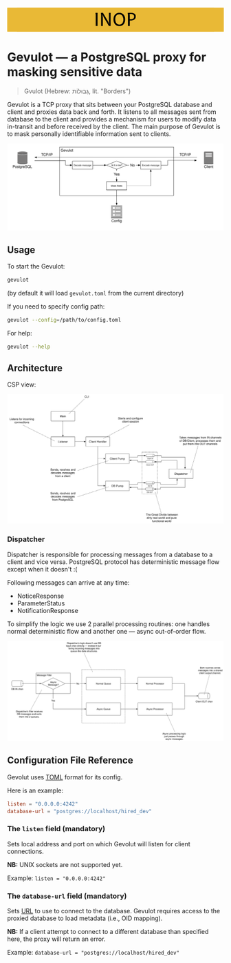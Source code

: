 ![image](docs/inop.png)

# Gevulot — a PostgreSQL proxy for masking sensitive data

> Gvulot (Hebrew: גְּבוּלוֹת, lit. "Borders")

Gevulot is a TCP proxy that sits between your PostgreSQL database and client and proxies data back and forth.
It listens to all messages sent from database to the client and provides a mechanism for users to modify data in-transit and before received by the client. The main purpose of Gevulot is to mask personally identifiable information sent to clients.

![image](docs/diagrams/gevulot_high_level_overview.svg)

## Usage

To start the Gevulot:

```bash
gevulot
```

(by default it will load `gevulot.toml` from the current directory)

If you need to specify config path:

```bash
gevulot --config=/path/to/config.toml
```

For help:

```bash
gevulot --help
```

## Architecture

CSP view:

![image](docs/diagrams/gevulot_goroutines_architecture.svg)

### Dispatcher

Dispatcher is responsible for processing messages from a database to a client and vice versa. 
PostgreSQL protocol has deterministic message flow except when it doesn't :(

Following messages can arrive at any time:

* NoticeResponse
* ParameterStatus
* NotificationResponse

To simplify the logic we use 2 parallel processing routines: one handles normal deterministic flow and
another one — async out-of-order flow.

![image](docs/diagrams/gevulot_dispatcher_message_flow.svg)

## Configuration File Reference

Gevolut uses [TOML](https://github.com/toml-lang/toml) format for its config.

Here is an example:

```toml
listen = "0.0.0.0:4242"
database-url = "postgres://localhost/hired_dev"
```

### The `listen` field (mandatory)

Sets local address and port on which Gevolut will listen for client connections.

**NB:** UNIX sockets are not supported yet.

Example: `listen = "0.0.0.0:4242"`

### The `database-url` field (mandatory)

Sets [URL](https://godoc.org/github.com/lib/pq#hdr-Connection_String_Parameters) to use to connect to the database. Gevulot requires access to the proxied database to load metadata (i.e., OID mapping).

**NB:** If a client attempt to connect to a different database than specified here, the proxy will return an error.

Example: `database-url = "postgres://localhost/hired_dev"`
